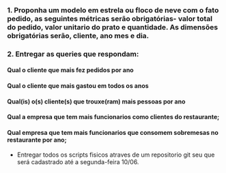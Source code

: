 ### 1. Proponha um modelo em estrela ou floco de neve com o fato pedido, as seguintes métricas serão obrigatórias- valor total do pedido, valor unitario do prato e quantidade. As dimensões obrigatórias serão, cliente, ano mes e dia.

### 2. Entregar as queries que respondam:

#### Qual o cliente que mais fez pedidos por ano
#### Qual o cliente que mais gastou em todos os anos
#### Qual(is) o(s) cliente(s) que trouxe(ram) mais pessoas por ano

#### Qual a empresa que tem mais funcionarios como clientes do restaurante;
#### Qual empresa que tem mais funcionarios que consomem sobremesas no restaurante por ano;

- Entregar todos os scripts fisicos atraves de um repositorio git seu que será cadastrado até a segunda-feira 10/06.
